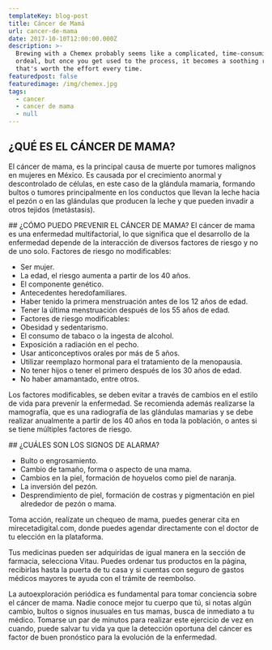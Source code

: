 ```yaml
---
templateKey: blog-post
title: Cáncer de Mamá
url: cancer-de-mama
date: 2017-10-10T12:00:00.000Z
description: >-
  Brewing with a Chemex probably seems like a complicated, time-consuming
  ordeal, but once you get used to the process, it becomes a soothing ritual
  that's worth the effort every time.
featuredpost: false
featuredimage: /img/chemex.jpg
tags:
  - cancer
  - cancer de mama
  - null
---
```

## ¿QUÉ ES EL CÁNCER DE MAMA?

El cáncer de mama, es la principal causa de muerte por tumores malignos en mujeres en México. Es causada por el crecimiento anormal y descontrolado de células, en este caso de la glándula mamaria, formando bultos o tumores principalmente en los conductos que llevan la leche hacia el pezón o en las glándulas que producen la leche y que pueden invadir a otros tejidos (metástasis). 

\## ¿CÓMO PUEDO PREVENIR EL CÁNCER DE MAMA?
El cáncer de mama es una enfermedad multifactorial, lo que significa que el desarrollo de la enfermedad depende de la interacción de diversos factores de riesgo y no de uno solo.
Factores de riesgo no modificables:

* Ser mujer.
* La edad, el riesgo aumenta a partir de los 40 años.
* El componente genético.
* Antecedentes heredofamiliares.
* Haber tenido la primera menstruación antes de los 12 años de edad.
* Tener la última menstruación después de los 55 años de edad.
* Factores de riesgo modificables:
* Obesidad y sedentarismo.
* El consumo de tabaco o la ingesta de alcohol.
* Exposición a radiación en el pecho.
* Usar anticonceptivos orales por más de 5 años.
* Utilizar reemplazo hormonal para el tratamiento de la menopausia.
* No tener hijos o tener el primero después de los 30 años de edad.
* No haber amamantado, entre otros.

Los factores modificables, se deben evitar a través de cambios en el estilo de vida para prevenir la enfermedad. Se recomienda además realizarse la mamografía, que es una radiografía de las glándulas mamarias y se debe realizar anualmente a partir de los 40 años en toda la población, o antes si se tiene múltiples factores de riesgo.

\## ¿CUÁLES SON LOS SIGNOS DE ALARMA?

* Bulto o engrosamiento.
* Cambio de tamaño, forma o aspecto de una mama.
* Cambios en la piel, formación de hoyuelos como piel de naranja.
* La inversión del pezón.
* Desprendimiento de piel, formación de costras y pigmentación en piel alrededor de pezón o mama.

Toma acción, realízate un chequeo de mama, puedes generar cita en mirecetadigital.com, donde puedes agendar directamente con el doctor de tu elección en la plataforma. 

Tus medicinas pueden ser adquiridas de igual manera en la sección de farmacia, selecciona Vitau. Puedes ordenar tus productos en la página, recibirlas hasta la puerta de tu casa y si cuentas con seguro de gastos médicos mayores te ayuda con el trámite de reembolso. 

La autoexploración periódica es fundamental para tomar conciencia sobre el cáncer de mama. Nadie conoce mejor tu cuerpo que tú, si notas algún cambio, bultos o signos inusuales en tus mamas, busca de inmediato a tu médico. Tomarse un par de minutos para realizar este ejercicio de vez en cuando, puede salvar tu vida ya que la detección oportuna del cáncer es factor de buen pronóstico para la evolución de la enfermedad.
